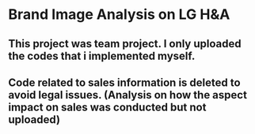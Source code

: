 # Brand Image Analysis on LG H&A
## This project was team project. I only uploaded the codes that i implemented myself.
## Code related to sales information is deleted to avoid legal issues. (Analysis on how the aspect impact on sales was conducted but not uploaded)
